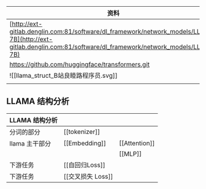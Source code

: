 
| 资料                                                                                                                                                               |
| ---------------------------------------------------------------------------------------------------------------------------------------------------------------- |
| [http://ext-gitlab.denglin.com:81/software/dl_framework/network_models/LLaMA-7B](http://ext-gitlab.denglin.com:81/software/dl_framework/network_models/LLaMA-7B) |
| https://github.com/huggingface/transformers.git                                                                                                                  |
| ![[llama_struct_B站良睦路程序员.svg]]                                                                                                                                   |
|                                                                                                                                                                  |

## LLAMA 结构分析
| LLAMA 结构分析 |               |               |
| ---------- | ------------- | ------------- |
| 分词的部分      | [[tokenizer]] |               |
| llama 主干部分 | [[Embedding]] | [[Attention]] |
|            |               | [[MLP]]       |
| 下游任务       | [[自回归Loss]]   |               |
| 下游任务       | [[交叉损失 Loss]] |               |
